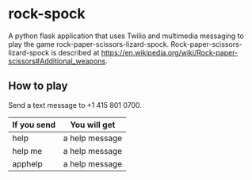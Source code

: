 # rock-spock

A python flask application that uses Twilio and multimedia messaging to play the game rock-paper-scissors-lizard-spock.  Rock-paper-scissors-lizard-spock is described at <https://en.wikipedia.org/wiki/Rock-paper-scissors#Additional_weapons>.

## How to play

Send a text message to +1 415 801 0700.

| If you send   | You will get   |
| ------------- |:--------------:|
| help          | a help message |
| help me       | a help message |
| apphelp       | a help message |
